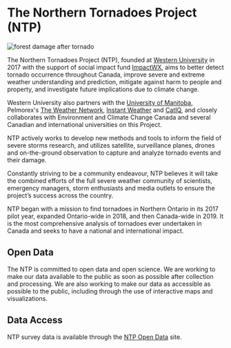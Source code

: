 # The Northern Tornadoes Project (NTP)

![forest damage after tornado](https://github.com/Northern-Tornadoes-Project/.github/blob/main/bnr-about.jpg)

The Northern Tornadoes Project (NTP), founded at [Western University](https://uwo.ca/) in 2017 with the support of social impact fund [ImpactWX](https://impactwx.com/), aims to better detect tornado occurrence throughout Canada, improve severe and extreme weather understanding and prediction, mitigate against harm to people and property, and investigate future implications due to climate change.

Western University also partners with the [University of Manitoba](https://umanitoba.ca/environment-earth-resources/dr-john-hanesiak-profile-page), Pelmorex's [The Weather Network](https://www.theweathernetwork.com/ca), [Instant Weather](https://instantweatherinc.com/) and [CatIQ](https://www.catiq.com/), and closely collaborates with Environment and Climate Change Canada and several Canadian and international universities on this Project.

NTP actively works to develop new methods and tools to inform the field of severe storms research, and utilizes satellite, surveillance planes, drones and on-the-ground observation to capture and analyze tornado events and their damage.

Constantly striving to be a community endeavour, NTP believes it will take the combined efforts of the full severe weather community of scientists, emergency managers, storm enthusiasts and media outlets to ensure the project’s success across the country.

NTP began with a mission to find tornadoes in Northern Ontario in its 2017 pilot year, expanded Ontario-wide in 2018, and then Canada-wide in 2019. It is the most comprehensive analysis of tornadoes ever undertaken in Canada and seeks to have a national and international impact.

## Open Data

The NTP is committed to open data and open science. We are working to make our data available to the public as soon as possible after collection and processing. We are also working to make our data as accessible as possible to the public, including through the use of interactive maps and visualizations.

## Data Access

NTP survey data is available through the [NTP Open Data](https://ntpopendata-westernu.opendata.arcgis.com/) site.
